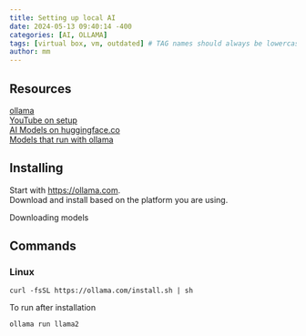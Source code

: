 ```yaml
---
title: Setting up local AI
date: 2024-05-13 09:40:14 -400
categories: [AI, OLLAMA]
tags: [virtual box, vm, outdated] # TAG names should always be lowercase
author: mm
---
```


## Resources

[ollama](https://ollama.com/)  
[YouTube on setup](https://www.youtube.com/watch?v=WxYC9-hBM_g&t=631s)  
[AI Models on huggingface.co](https://huggingface.co)  
[Models that run with ollama](https://ollama.com/library)  
## Installing

Start with https://ollama.com.  
Download and install based on the platform you are using.

Downloading models


## Commands

### Linux 
```
curl -fsSL https://ollama.com/install.sh | sh
```

To run after installation
```
ollama run llama2
```

